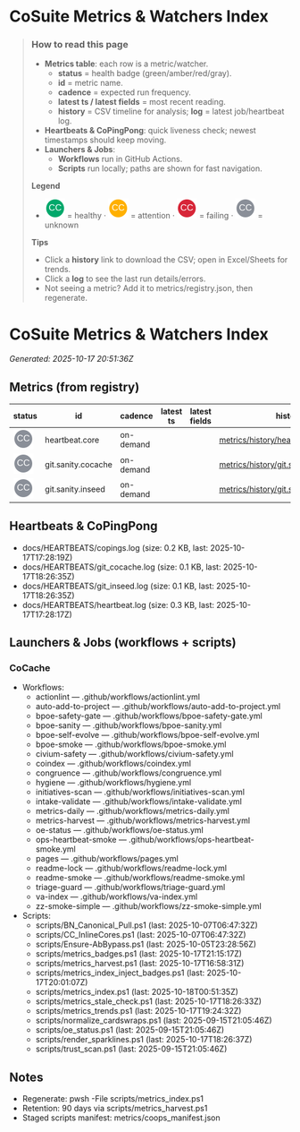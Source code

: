 # CoSuite Metrics & Watchers Index

> ### How to read this page
> - **Metrics table**: each row is a metric/watcher.
>   - **status** = health badge (green/amber/red/gray).
>   - **id** = metric name.
>   - **cadence** = expected run frequency.
>   - **latest ts / latest fields** = most recent reading.
>   - **history** = CSV timeline for analysis; **log** = latest job/heartbeat log.
> - **Heartbeats & CoPingPong**: quick liveness check; newest timestamps should keep moving.
> - **Launchers & Jobs**:
>   - **Workflows** run in GitHub Actions.
>   - **Scripts** run locally; paths are shown for fast navigation.
>
> **Legend**
> - ![](assets/brand/cocivium_logo_green_tm.svg) = healthy ·
>   ![](assets/brand/cocivium_logo_amber_tm.svg) = attention ·
>   ![](assets/brand/cocivium_logo_red_tm.svg) = failing ·
>   ![](assets/brand/cocivium_logo_gray_tm.svg) = unknown
>
> **Tips**
> - Click a **history** link to download the CSV; open in Excel/Sheets for trends.
> - Click a **log** to see the last run details/errors.
> - Not seeing a metric? Add it to metrics/registry.json, then regenerate.
# CoSuite Metrics & Watchers Index

_Generated: 2025-10-17 20:51:36Z_

## Metrics (from registry)
| status | id | cadence | latest ts | latest fields | history | log |
|---|---|---|---|---|---|---|
| ![](assets/brand/cocivium_logo_gray_tm.svg) | heartbeat.core | on-demand |  |  | [metrics/history/heartbeat.core.csv](metrics/history/heartbeat.core.csv) | [docs/HEARTBEATS/heartbeat.log](docs/HEARTBEATS/heartbeat.log) |
| ![](assets/brand/cocivium_logo_gray_tm.svg) | git.sanity.cocache | on-demand |  |  | [metrics/history/git.sanity.cocache.csv](metrics/history/git.sanity.cocache.csv) | [docs/HEARTBEATS/git_cocache.log](docs/HEARTBEATS/git_cocache.log) |
| ![](assets/brand/cocivium_logo_gray_tm.svg) | git.sanity.inseed | on-demand |  |  | [metrics/history/git.sanity.inseed.csv](metrics/history/git.sanity.inseed.csv) | [../InSeed/docs/HEARTBEATS/git_inseed.log](../InSeed/docs/HEARTBEATS/git_inseed.log) |

## Heartbeats & CoPingPong
- docs/HEARTBEATS/copings.log (size: 0.2 KB, last: 2025-10-17T17:28:19Z)
- docs/HEARTBEATS/git_cocache.log (size: 0.1 KB, last: 2025-10-17T18:26:35Z)
- docs/HEARTBEATS/git_inseed.log (size: 0.1 KB, last: 2025-10-17T18:26:35Z)
- docs/HEARTBEATS/heartbeat.log (size: 0.3 KB, last: 2025-10-17T17:28:17Z)

## Launchers & Jobs (workflows + scripts)

### CoCache
- Workflows:
  - actionlint — .github/workflows/actionlint.yml
  - auto-add-to-project — .github/workflows/auto-add-to-project.yml
  - bpoe-safety-gate — .github/workflows/bpoe-safety-gate.yml
  - bpoe-sanity — .github/workflows/bpoe-sanity.yml
  - bpoe-self-evolve — .github/workflows/bpoe-self-evolve.yml
  - bpoe-smoke — .github/workflows/bpoe-smoke.yml
  - civium-safety — .github/workflows/civium-safety.yml
  - coindex — .github/workflows/coindex.yml
  - congruence — .github/workflows/congruence.yml
  - hygiene — .github/workflows/hygiene.yml
  - initiatives-scan — .github/workflows/initiatives-scan.yml
  - intake-validate — .github/workflows/intake-validate.yml
  - metrics-daily — .github/workflows/metrics-daily.yml
  - metrics-harvest — .github/workflows/metrics-harvest.yml
  - oe-status — .github/workflows/oe-status.yml
  - ops-heartbeat-smoke — .github/workflows/ops-heartbeat-smoke.yml
  - pages — .github/workflows/pages.yml
  - readme-lock — .github/workflows/readme-lock.yml
  - readme-smoke — .github/workflows/readme-smoke.yml
  - triage-guard — .github/workflows/triage-guard.yml
  - va-index — .github/workflows/va-index.yml
  - zz-smoke-simple — .github/workflows/zz-smoke-simple.yml
- Scripts:
  - scripts/BN_Canonical_Pull.ps1 (last: 2025-10-07T06:47:32Z)
  - scripts/CC_InlineCores.ps1 (last: 2025-10-07T06:47:32Z)
  - scripts/Ensure-AbBypass.ps1 (last: 2025-10-05T23:28:56Z)
  - scripts/metrics_badges.ps1 (last: 2025-10-17T21:15:17Z)
  - scripts/metrics_harvest.ps1 (last: 2025-10-17T16:58:31Z)
  - scripts/metrics_index_inject_badges.ps1 (last: 2025-10-17T20:01:07Z)
  - scripts/metrics_index.ps1 (last: 2025-10-18T00:51:35Z)
  - scripts/metrics_stale_check.ps1 (last: 2025-10-17T18:26:33Z)
  - scripts/metrics_trends.ps1 (last: 2025-10-17T19:24:32Z)
  - scripts/normalize_cardswraps.ps1 (last: 2025-09-15T21:05:46Z)
  - scripts/oe_status.ps1 (last: 2025-09-15T21:05:46Z)
  - scripts/render_sparklines.ps1 (last: 2025-10-17T18:26:37Z)
  - scripts/trust_scan.ps1 (last: 2025-09-15T21:05:46Z)

## Notes
- Regenerate: pwsh -File scripts/metrics_index.ps1
- Retention: 90 days via scripts/metrics_harvest.ps1
- Staged scripts manifest: metrics/coops_manifest.json

